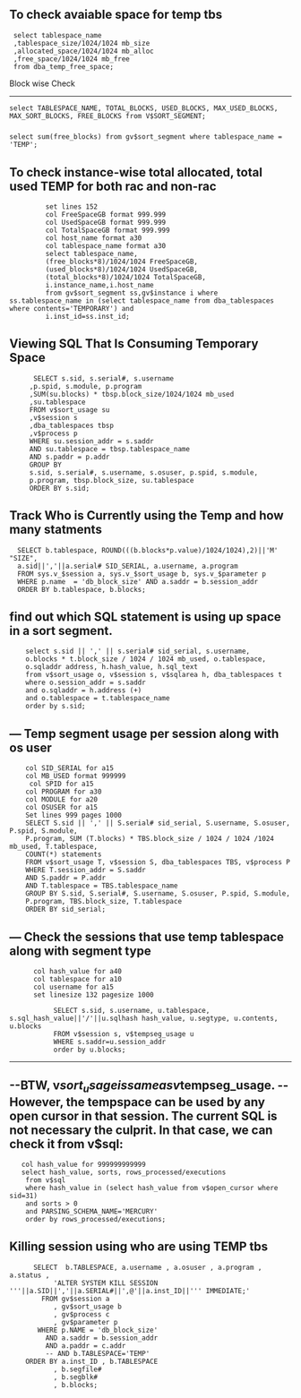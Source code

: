 
To check avaiable space for temp tbs
-----------------
     select tablespace_name
     ,tablespace_size/1024/1024 mb_size
     ,allocated_space/1024/1024 mb_alloc
     ,free_space/1024/1024 mb_free
     from dba_temp_free_space;

Block wise Check

-----------------
   
    select TABLESPACE_NAME, TOTAL_BLOCKS, USED_BLOCKS, MAX_USED_BLOCKS, MAX_SORT_BLOCKS, FREE_BLOCKS from V$SORT_SEGMENT;

#####
    
    select sum(free_blocks) from gv$sort_segment where tablespace_name = 'TEMP';


To check instance-wise total allocated, total used TEMP for both rac and non-rac
-----------------
             
             set lines 152
             col FreeSpaceGB format 999.999
             col UsedSpaceGB format 999.999
             col TotalSpaceGB format 999.999
             col host_name format a30
             col tablespace_name format a30
             select tablespace_name,
             (free_blocks*8)/1024/1024 FreeSpaceGB,
             (used_blocks*8)/1024/1024 UsedSpaceGB,
             (total_blocks*8)/1024/1024 TotalSpaceGB,
             i.instance_name,i.host_name
             from gv$sort_segment ss,gv$instance i where ss.tablespace_name in (select tablespace_name from dba_tablespaces where contents='TEMPORARY') and
             i.inst_id=ss.inst_id;



Viewing SQL That Is Consuming Temporary Space
-----------------         

          SELECT s.sid, s.serial#, s.username
         ,p.spid, s.module, p.program
         ,SUM(su.blocks) * tbsp.block_size/1024/1024 mb_used
         ,su.tablespace
         FROM v$sort_usage su
         ,v$session s
         ,dba_tablespaces tbsp
         ,v$process p
         WHERE su.session_addr = s.saddr
         AND su.tablespace = tbsp.tablespace_name
         AND s.paddr = p.addr
         GROUP BY
         s.sid, s.serial#, s.username, s.osuser, p.spid, s.module,
         p.program, tbsp.block_size, su.tablespace
         ORDER BY s.sid; 



Track Who is Currently using the Temp and how many statments
-----------------      
      SELECT b.tablespace, ROUND(((b.blocks*p.value)/1024/1024),2)||'M' "SIZE",
      a.sid||','||a.serial# SID_SERIAL, a.username, a.program
      FROM sys.v_$session a, sys.v_$sort_usage b, sys.v_$parameter p
      WHERE p.name  = 'db_block_size' AND a.saddr = b.session_addr
      ORDER BY b.tablespace, b.blocks;

find out which SQL statement is using up space in a sort segment.
-----------------

        select s.sid || ',' || s.serial# sid_serial, s.username,
        o.blocks * t.block_size / 1024 / 1024 mb_used, o.tablespace,
        o.sqladdr address, h.hash_value, h.sql_text
        from v$sort_usage o, v$session s, v$sqlarea h, dba_tablespaces t
        where o.session_addr = s.saddr
        and o.sqladdr = h.address (+)
        and o.tablespace = t.tablespace_name
        order by s.sid;

— Temp segment usage per session along with os user
-----------------
        col SID_SERIAL for a15
        col MB_USED format 999999
         col SPID for a15
        col PROGRAM for a30
        col MODULE for a20
        col OSUSER for a15
        Set lines 999 pages 1000
        SELECT S.sid || ',' || S.serial# sid_serial, S.username, S.osuser, P.spid, S.module,
        P.program, SUM (T.blocks) * TBS.block_size / 1024 / 1024 /1024 mb_used, T.tablespace,
        COUNT(*) statements
        FROM v$sort_usage T, v$session S, dba_tablespaces TBS, v$process P
        WHERE T.session_addr = S.saddr
        AND S.paddr = P.addr
        AND T.tablespace = TBS.tablespace_name
        GROUP BY S.sid, S.serial#, S.username, S.osuser, P.spid, S.module,
        P.program, TBS.block_size, T.tablespace
        ORDER BY sid_serial;

— Check the sessions that use temp tablespace along with segment type
-----------------

          col hash_value for a40
          col tablespace for a10
          col username for a15
          set linesize 132 pagesize 1000

               SELECT s.sid, s.username, u.tablespace, s.sql_hash_value||'/'||u.sqlhash hash_value, u.segtype, u.contents, u.blocks
               FROM v$session s, v$tempseg_usage u
               WHERE s.saddr=u.session_addr
               order by u.blocks;
--------------
--BTW, v$sort_usage is same as v$tempseg_usage.
--However, the tempspace can be used by any open cursor in that session. The current SQL is not necessary the culprit. In that case, we can check it from v$sql:
-----------------

       col hash_value for 999999999999
       select hash_value, sorts, rows_processed/executions
        from v$sql
        where hash_value in (select hash_value from v$open_cursor where sid=31)
        and sorts > 0
        and PARSING_SCHEMA_NAME='MERCURY'
        order by rows_processed/executions;




Killing session using who are using TEMP tbs
---------------------------
          SELECT  b.TABLESPACE, a.username , a.osuser , a.program , a.status ,
               'ALTER SYSTEM KILL SESSION '''||a.SID||','||a.SERIAL#||',@'||a.inst_ID||''' IMMEDIATE;'
            FROM gv$session a
               , gv$sort_usage b
               , gv$process c
               , gv$parameter p
           WHERE p.NAME = 'db_block_size'
             AND a.saddr = b.session_addr
             AND a.paddr = c.addr
             -- AND b.TABLESPACE='TEMP'
        ORDER BY a.inst_ID , b.TABLESPACE
               , b.segfile#
               , b.segblk#
               , b.blocks;

